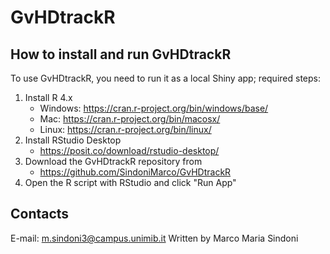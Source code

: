 # **GvHDtrackR**

## How to install and run GvHDtrackR
To use GvHDtrackR, you need to run it as a local Shiny app; required steps:
  1) Install R 4.x
        * Windows: https://cran.r-project.org/bin/windows/base/
        * Mac: https://cran.r-project.org/bin/macosx/
        * Linux: https://cran.r-project.org/bin/linux/
  2) Install RStudio Desktop
        * https://posit.co/download/rstudio-desktop/
  3) Download the GvHDtrackR repository from
        * https://github.com/SindoniMarco/GvHDtrackR
  5) Open the R script with RStudio and click "Run App"

## Contacts
E-mail: m.sindoni3@campus.unimib.it
Written by Marco Maria Sindoni
    





